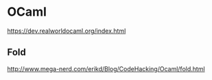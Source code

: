 # OCaml

https://dev.realworldocaml.org/index.html

## Fold
http://www.mega-nerd.com/erikd/Blog/CodeHacking/Ocaml/fold.html
